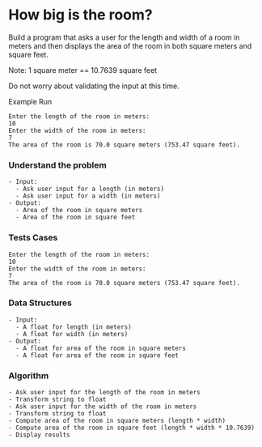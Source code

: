 # How big is the room?

Build a program that asks a user for the length and width of a room in meters and then displays the area of the room in both square meters and square feet.

Note: 1 square meter == 10.7639 square feet

Do not worry about validating the input at this time.

Example Run

```
Enter the length of the room in meters:
10
Enter the width of the room in meters:
7
The area of the room is 70.0 square meters (753.47 square feet).
```



### Understand the problem

```
- Input:
  - Ask user input for a length (in meters)
  - Ask user input for a width (in meters)
- Output:
  - Area of the room in square meters
  - Area of the room in square feet
```

### Tests Cases

```
Enter the length of the room in meters:
10
Enter the width of the room in meters:
7
The area of the room is 70.0 square meters (753.47 square feet).
```

### Data Structures

```
- Input:
  - A float for length (in meters)
  - A float for width (in meters)
- Output:
  - A float for area of the room in square meters
  - A float for area of the room in square feet
```

### Algorithm

```
- Ask user input for the length of the room in meters
- Transform string to float
- Ask user input for the width of the room in meters
- Transform string to float
- Compute area of the room in square meters (length * width)
- Compute area of the room in square feet (length * width * 10.7639)
- Display results
```

